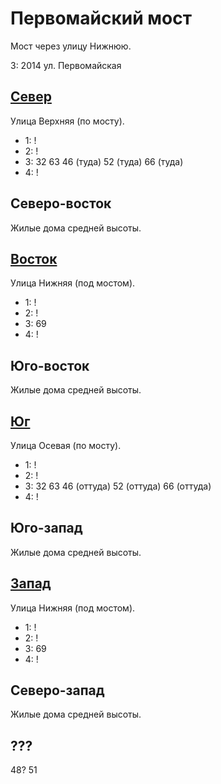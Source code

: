 # Первомайский мост

Мост через улицу Нижнюю.

З:  2014    ул. Первомайская

## [Север](./500070.md)

Улица Верхняя (по мосту).

* 1:    !
* 2:    !
* 3:    32  63  46 (туда)   52 (туда)   66 (туда)
* 4:    !

## Северо-восток

Жилые дома средней высоты.

## [Восток](./510080.md)

Улица Нижняя (под мостом).

* 1:    !
* 2:    !
* 3:    69
* 4:    !

## Юго-восток

Жилые дома средней высоты.

## [Юг](./500085.md)

Улица Осевая (по мосту).

* 1:    !
* 2:    !
* 3:    32  63  46 (оттуда) 52 (оттуда) 66 (оттуда)
* 4:    !

## Юго-запад

Жилые дома средней высоты.

## [Запад](./490080.md)

Улица Нижняя (под мостом).

* 1:    !
* 2:    !
* 3:    69
* 4:    !

## Северо-запад

Жилые дома средней высоты.

## ???

48? 51
